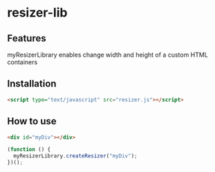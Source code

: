 # resizer-lib

## Features

myResizerLibrary enables change width and height of a custom HTML containers

## Installation

```html
<script type="text/javascript" src="resizer.js"></script>
```

## How to use

```html
<div id="myDiv"></div>
```

```js
(function () {
  myResizerLibrary.createResizer("myDiv");
})();
```

